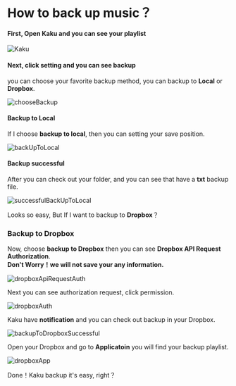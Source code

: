 # How to back up music？

#### First, Open Kaku and you can see your playlist
![Kaku](http://imgur.com/nzfqkKP.png)

#### Next, click setting and you can see backup
you can choose your favorite backup method, you can backup  to **Local** or **Dropbox**.

![chooseBackup](http://imgur.com/BS91gFn.png)

#### Backup to Local
If I choose **backup to local**, then  you can setting your save position.

![backUpToLocal](http://imgur.com/BQFYm0R.png)

#### Backup successful
After you can check out your folder, and you can see that have a **txt** backup file.

![successfulBackUpToLocal](http://imgur.com/XheJ6Bo.png)

Looks so easy, But If I want to backup to **Dropbox**？  

### Backup to Dropbox
Now, choose **backup to Dropbox** then you can see **Dropbox API Request Authorization**.  
**Don't Worry！we will not save your any information.**

![dropboxApiRequestAuth](http://imgur.com/q8kj6dg.png)

Next you can see authorization request, click permission.

![dropboxAuth](http://imgur.com/5c5vcX0.png)

Kaku have **notification** and you can check out  backup in your Dropbox.

![backupToDropboxSuccessful](http://imgur.com/3GbEuxq.png)

Open your Dropbox and go to **Applicatoin** you will find your backup playlist.

![dropboxApp](http://imgur.com/6Y0KKRw.png)

Done！Kaku backup it's easy, right？
